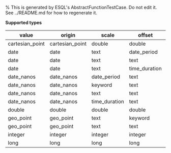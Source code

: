 % This is generated by ESQL's AbstractFunctionTestCase. Do not edit it. See ../README.md for how to regenerate it.

**Supported types**

| value | origin | scale | offset | decay | type | result |
| --- | --- | --- | --- | --- | --- | --- |
| cartesian_point | cartesian_point | double | double | double | keyword | double |
| date | date | text | date_period | double | keyword | double |
| date | date | text | text | double | keyword | double |
| date | date | text | time_duration | double | keyword | double |
| date_nanos | date_nanos | date_period | text | double | keyword | double |
| date_nanos | date_nanos | keyword | text | double | keyword | double |
| date_nanos | date_nanos | text | text | double | keyword | double |
| date_nanos | date_nanos | time_duration | text | double | keyword | double |
| double | double | double | double | double | keyword | double |
| geo_point | geo_point | text | keyword | double | keyword | double |
| geo_point | geo_point | text | text | double | keyword | double |
| integer | integer | integer | integer | double | keyword | double |
| long | long | long | long | double | keyword | double |


